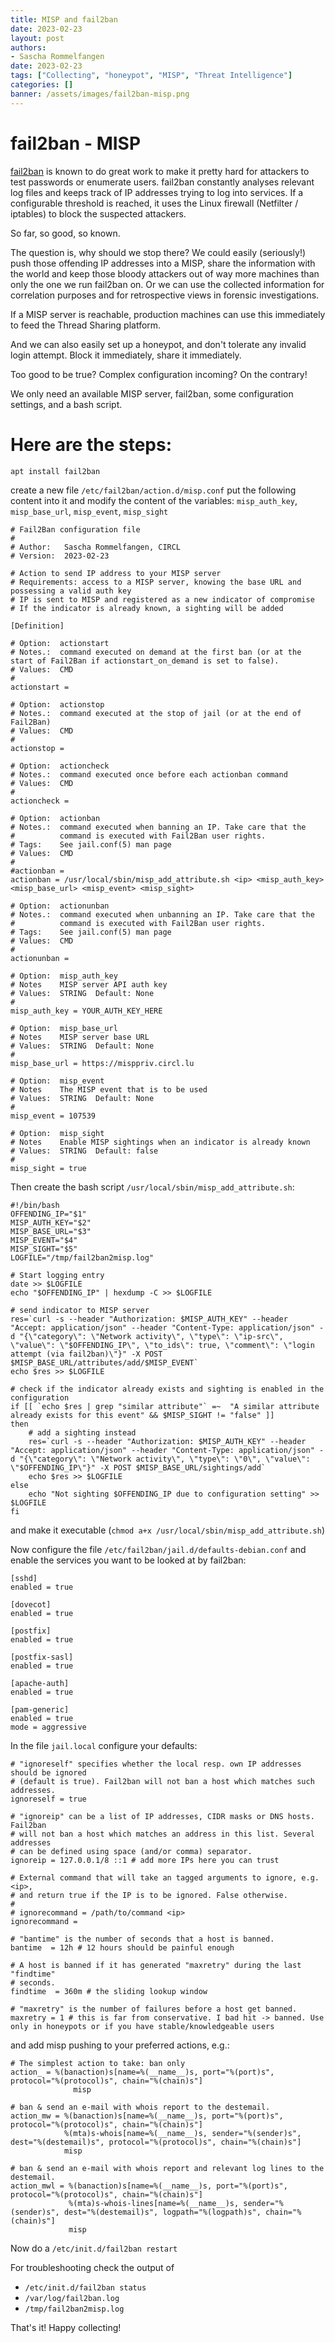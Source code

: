 ```yaml
---
title: MISP and fail2ban
date: 2023-02-23
layout: post
authors:
- Sascha Rommelfangen
date: 2023-02-23
tags: ["Collecting", "honeypot", "MISP", "Threat Intelligence"]
categories: []
banner: /assets/images/fail2ban-misp.png 
---
```


# fail2ban - MISP

[fail2ban](https://www.fail2ban.org/) is known to do great work to make it pretty hard for attackers to test passwords or enumerate users. fail2ban constantly analyses relevant log files and keeps track of IP addresses trying to log into services. If a configurable threshold is reached, it uses the Linux firewall (Netfilter / iptables) to block the suspected attackers.

So far, so good, so known.

The question is, why should we stop there? We could easily (seriously!) push those offending IP addresses into a MISP, share the information with the world and keep those bloody attackers out of way more machines than only the one we run fail2ban on.
Or we can use the collected information for correlation purposes and for retrospective views in forensic investigations.

If a MISP server is reachable, production machines can use this immediately to feed the Thread Sharing platform.

And we can also easily set up a honeypot, and don't tolerate any invalid login attempt. Block it immediately, share it immediately.

Too good to be true? Complex configuration incoming? On the contrary!

We only need an available MISP server, fail2ban, some configuration settings, and a bash script.

# Here are the steps:

```
apt install fail2ban
```

create a new file `/etc/fail2ban/action.d/misp.conf`
put the following content into it and modify the content of the variables: `misp_auth_key`, `misp_base_url`, `misp_event`, `misp_sight`

```
# Fail2Ban configuration file
#
# Author: 	Sascha Rommelfangen, CIRCL
# Version: 	2023-02-23

# Action to send IP address to your MISP server
# Requirements: access to a MISP server, knowing the base URL and possessing a valid auth key
# IP is sent to MISP and registered as a new indicator of compromise
# If the indicator is already known, a sighting will be added

[Definition]

# Option:  actionstart
# Notes.:  command executed on demand at the first ban (or at the start of Fail2Ban if actionstart_on_demand is set to false).
# Values:  CMD
#
actionstart =

# Option:  actionstop
# Notes.:  command executed at the stop of jail (or at the end of Fail2Ban)
# Values:  CMD
#
actionstop =

# Option:  actioncheck
# Notes.:  command executed once before each actionban command
# Values:  CMD
#
actioncheck =

# Option:  actionban
# Notes.:  command executed when banning an IP. Take care that the
#          command is executed with Fail2Ban user rights.
# Tags:    See jail.conf(5) man page
# Values:  CMD
#
#actionban =
actionban = /usr/local/sbin/misp_add_attribute.sh <ip> <misp_auth_key> <misp_base_url> <misp_event> <misp_sight>

# Option:  actionunban
# Notes.:  command executed when unbanning an IP. Take care that the
#          command is executed with Fail2Ban user rights.
# Tags:    See jail.conf(5) man page
# Values:  CMD
#
actionunban =

# Option:  misp_auth_key
# Notes    MISP server API auth key
# Values:  STRING  Default: None
#
misp_auth_key = YOUR_AUTH_KEY_HERE

# Option:  misp_base_url
# Notes    MISP server base URL
# Values:  STRING  Default: None
#
misp_base_url = https://misppriv.circl.lu

# Option:  misp_event
# Notes    The MISP event that is to be used
# Values:  STRING  Default: None
#
misp_event = 107539

# Option:  misp_sight
# Notes    Enable MISP sightings when an indicator is already known
# Values:  STRING  Default: false
#
misp_sight = true
```

Then create the bash script `/usr/local/sbin/misp_add_attribute.sh`:

```
#!/bin/bash
OFFENDING_IP="$1"
MISP_AUTH_KEY="$2"
MISP_BASE_URL="$3"
MISP_EVENT="$4"
MISP_SIGHT="$5"
LOGFILE="/tmp/fail2ban2misp.log"

# Start logging entry
date >> $LOGFILE
echo "$OFFENDING_IP" | hexdump -C >> $LOGFILE

# send indicator to MISP server
res=`curl -s --header "Authorization: $MISP_AUTH_KEY" --header "Accept: application/json" --header "Content-Type: application/json" -d "{\"category\": \"Network activity\", \"type\": \"ip-src\", \"value\": \"$OFFENDING_IP\", \"to_ids\": true, \"comment\": \"login attempt (via fail2ban)\"}" -X POST $MISP_BASE_URL/attributes/add/$MISP_EVENT`
echo $res >> $LOGFILE

# check if the indicator already exists and sighting is enabled in the configuration
if [[ `echo $res | grep "similar attribute"` =~  "A similar attribute already exists for this event" && $MISP_SIGHT != "false" ]]
then
    # add a sighting instead
    res=`curl -s --header "Authorization: $MISP_AUTH_KEY" --header "Accept: application/json" --header "Content-Type: application/json" -d "{\"category\": \"Network activity\", \"type\": \"0\", \"value\": \"$OFFENDING_IP\"}" -X POST $MISP_BASE_URL/sightings/add`
    echo $res >> $LOGFILE
else
    echo "Not sighting $OFFENDING_IP due to configuration setting" >> $LOGFILE
fi
```

and make it executable (`chmod a+x /usr/local/sbin/misp_add_attribute.sh`)


Now configure the file `/etc/fail2ban/jail.d/defaults-debian.conf` and enable the services you want to be looked at by fail2ban:

```
[sshd]
enabled = true

[dovecot]
enabled = true

[postfix]
enabled = true

[postfix-sasl]
enabled = true

[apache-auth]
enabled = true

[pam-generic]
enabled = true
mode = aggressive
```

In the file `jail.local` configure your defaults:

```
# "ignoreself" specifies whether the local resp. own IP addresses should be ignored
# (default is true). Fail2ban will not ban a host which matches such addresses.
ignoreself = true

# "ignoreip" can be a list of IP addresses, CIDR masks or DNS hosts. Fail2ban
# will not ban a host which matches an address in this list. Several addresses
# can be defined using space (and/or comma) separator.
ignoreip = 127.0.0.1/8 ::1 # add more IPs here you can trust

# External command that will take an tagged arguments to ignore, e.g. <ip>,
# and return true if the IP is to be ignored. False otherwise.
#
# ignorecommand = /path/to/command <ip>
ignorecommand =

# "bantime" is the number of seconds that a host is banned.
bantime  = 12h # 12 hours should be painful enough

# A host is banned if it has generated "maxretry" during the last "findtime"
# seconds.
findtime  = 360m # the sliding lookup window

# "maxretry" is the number of failures before a host get banned.
maxretry = 1 # this is far from conservative. I bad hit -> banned. Use only in honeypots or if you have stable/knowledgeable users
```

and add misp pushing to your preferred actions, e.g.:

```
# The simplest action to take: ban only
action_ = %(banaction)s[name=%(__name__)s, port="%(port)s", protocol="%(protocol)s", chain="%(chain)s"]
          	  misp

# ban & send an e-mail with whois report to the destemail.
action_mw = %(banaction)s[name=%(__name__)s, port="%(port)s", protocol="%(protocol)s", chain="%(chain)s"]
            %(mta)s-whois[name=%(__name__)s, sender="%(sender)s", dest="%(destemail)s", protocol="%(protocol)s", chain="%(chain)s"]
            misp

# ban & send an e-mail with whois report and relevant log lines to the destemail.
action_mwl = %(banaction)s[name=%(__name__)s, port="%(port)s", protocol="%(protocol)s", chain="%(chain)s"]
             %(mta)s-whois-lines[name=%(__name__)s, sender="%(sender)s", dest="%(destemail)s", logpath="%(logpath)s", chain="%(chain)s"]
             misp
```

Now do a `/etc/init.d/fail2ban restart`

For troubleshooting check the output of 
- `/etc/init.d/fail2ban status`
- `/var/log/fail2ban.log`
- `/tmp/fail2ban2misp.log`

That's it! Happy collecting!

